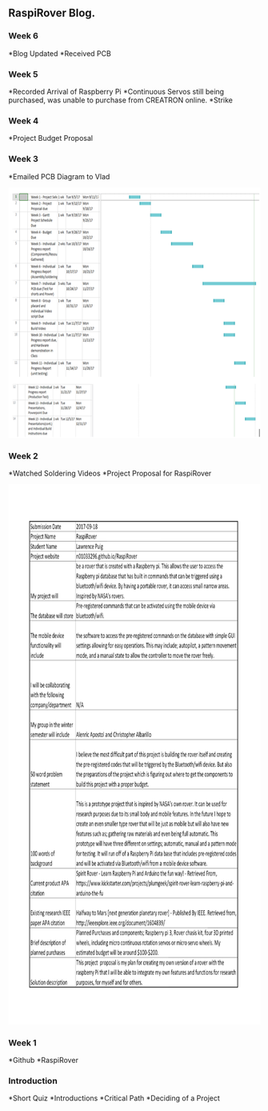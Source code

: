 RaspiRover Blog.
-------------


### Week 6

*Blog Updated
*Received PCB

### Week 5

*Recorded Arrival of Raspberry Pi
*Continuous Servos still being purchased, was unable to purchase from CREATRON online.
*Strike

### Week 4

*Project Budget Proposal 


### Week 3

*Emailed PCB Diagram to Vlad

<img src="https://github.com/n01033296/RaspiRover/blob/master/Proposal%20Schedule.PNG?raw=true" alt="Proposal Schedule" width="720" height="500">

### Week 2

*Watched Soldering Videos
*Project Proposal for RaspiRover

<img src="https://github.com/n01033296/RaspiRover/blob/master/ProposalContent.png?raw=true" alt="Proposal Content" width="1280" height="1080">

### Week 1

*Github
*RaspiRover

### Introduction

*Short Quiz
*Introductions
*Critical Path
*Deciding of a Project
